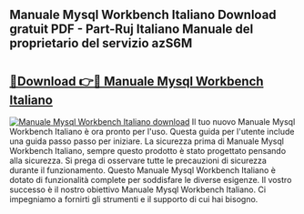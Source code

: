 ## Manuale Mysql Workbench Italiano Download gratuit PDF - Part-Ruj Italiano Manuale del proprietario del servizio azS6M

# <h2><a href="http://dfcz9fg.blite.top/?on=Manuale+Mysql+Workbench+Italiano">🔗Download 👉🔴 Manuale Mysql Workbench Italiano</a></h2>

[![Manuale Mysql Workbench Italiano download](https://i.imgur.com/lujVjoI.png)](http://dfcz9fg.blite.top/?on=Manuale+Mysql+Workbench+Italiano)
Il tuo nuovo Manuale Mysql Workbench Italiano è ora pronto per l'uso. Questa guida per l'utente include una guida passo passo per iniziare. La sicurezza prima di Manuale Mysql Workbench Italiano, sempre questo prodotto è stato progettato pensando alla sicurezza. Si prega di osservare tutte le precauzioni di sicurezza durante il funzionamento. Questo Manuale Mysql Workbench Italiano è dotato di funzionalità complete per soddisfare le diverse esigenze. Il vostro successo è il nostro obiettivo Manuale Mysql Workbench Italiano. Ci impegniamo a fornirti gli strumenti e il supporto di cui hai bisogno.
